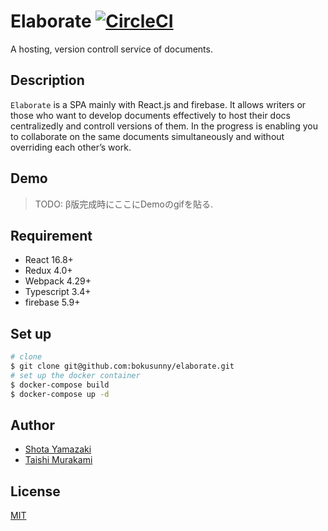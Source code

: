 <!-- statusの読み取り専用tokenなのでベタ書きで大丈夫-->
# Elaborate [![CircleCI](https://circleci.com/gh/bokusunny/elaborate/tree/master.svg?style=svg&circle-token=8d7544d8acf5f6087de4c29987d454e2a9957357)](https://circleci.com/gh/bokusunny/elaborate/tree/master)
A hosting, version controll service of documents. 

## Description
`Elaborate` is a SPA mainly with React.js and firebase. It allows writers or those who want to develop documents effectively to host their docs centralizedly and controll versions of them. In the progress is enabling you to collaborate on the same documents simultaneously and without overriding each other’s work.
## Demo
> TODO: β版完成時にここにDemoのgifを貼る.

## Requirement
- React 16.8+
- Redux 4.0+
- Webpack 4.29+
- Typescript 3.4+
- firebase 5.9+

## Set up
```sh
# clone
$ git clone git@github.com:bokusunny/elaborate.git
# set up the docker container
$ docker-compose build
$ docker-compose up -d
```

## Author
- [Shota Yamazaki](https://github.com/sy-tencho)
- [Taishi Murakami](https://github.com/bokusunny)

## License
[MIT](http://b4b4r07.mit-license.org)
